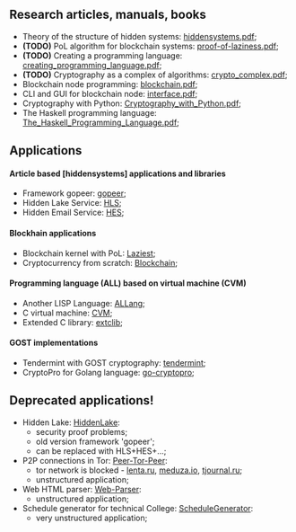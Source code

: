 ## Research articles, manuals, books
* Theory of the structure of hidden systems: [hiddensystems.pdf](https://github.com/Number571/gopeer/blob/master/hiddensystems.pdf "TSHS");
* **(TODO)** PoL algorithm for blockchain systems: [proof-of-laziness.pdf](https://github.com/Number571/Laziest/blob/master/proof-of-laziness.pdf "PoL");
* **(TODO)** Creating a programming language: [creating_programming_language.pdf](https://github.com/Number571/ALLang/blob/master/creating_programming_language.pdf "CPL");
* **(TODO)** Cryptography as a complex of algorithms: [crypto_complex.pdf](https://github.com/Number571/Cryptography/blob/master/crypto_complex.pdf "CCA");
* Blockchain node programming: [blockchain.pdf](https://github.com/number571/Blockchain/blob/master/_example/blockchain.pdf "BC");
* CLI and GUI for blockchain node: [interface.pdf](https://github.com/number571/Blockchain/blob/master/_example/interface.pdf "CLIGUI");
* Cryptography with Python: [Cryptography_with_Python.pdf](https://github.com/number571/Python/blob/master/Cryptography/Book/Cryptography_with_Python.pdf, "CWP");
* The Haskell programming language: [The_Haskell_Programming_Language.pdf](https://github.com/number571/Haskell/blob/master/Book/The_Haskell_Programming_Language.pdf "THPL");

## Applications
#### Article based [hiddensystems] applications and libraries
* Framework gopeer: [gopeer](https://github.com/number571/gopeer "gopeer");
* Hidden Lake Service: [HLS](https://github.com/number571/HLS "HLS");
* Hidden Email Service: [HES](https://github.com/number571/HES "HES");

#### Blockhain applications
* Blockchain kernel with PoL: [Laziest](https://github.com/number571/Laziest);
* Cryptocurrency from scratch: [Blockchain](https://github.com/number571/Blockchain);

#### Programming language (ALL) based on virtual machine (CVM)
* Another LISP Language: [ALLang](https://github.com/number571/ALLang);
* C virtual machine: [CVM](https://github.com/number571/CVM);
* Extended C library: [extclib](https://github.com/number571/extclib);

#### GOST implementations
* Tendermint with GOST cryptography: [tendermint](https://github.com/number571/tendermint);
* CryptoPro for Golang language: [go-cryptopro](https://github.com/number571/go-cryptopro);

## Deprecated applications!
* Hidden Lake: [HiddenLake](https://github.com/number571/HiddenLake):
  * security proof problems;
  * old version framework 'gopeer';
  * can be replaced with HLS+HES+...;
* P2P connections in Tor: [Peer-Tor-Peer](https://github.com/number571/Peer-Tor-Peer):
  * tor network is blocked - [lenta.ru](https://lenta.ru/articles/2021/12/14/tor), [meduza.io](https://meduza.io/feature/2021/12/10), [tjournal.ru](tjournal.ru/analysis/488026-v-rossii-zhaluyutsya-na-blokirovku-tor-ego-mozhno-zablokirovat-polnostyu-i-chto-togda-delat-otvechayut-specialisty);
  * unstructured application;
* Web HTML parser: [Web-Parser](https://github.com/number571/Web-Parser):
  * unstructured application;
* Schedule generator for technical College: [ScheduleGenerator](https://github.com/number571/ScheduleGenerator):
  * very unstructured application;
